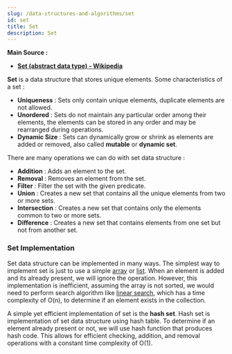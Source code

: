 ```yaml
---
slug: /data-structures-and-algorithms/set
id: set
title: Set
description: Set
---
```


**Main Source :**

- **[Set (abstract data type) - Wikipedia](<https://en.wikipedia.org/wiki/Set_(abstract_data_type)>)**

**Set** is a data structure that stores unique elements. Some characteristics of a set :

- **Uniqueness** : Sets only contain unique elements, duplicate elements are not allowed.
- **Unordered** : Sets do not maintain any particular order among their elements, the elements can be stored in any order and may be rearranged during operations.
- **Dynamic Size** : Sets can dynamically grow or shrink as elements are added or removed, also called **mutable** or **dynamic set**.

There are many operations we can do with set data structure :

- **Addition** : Adds an element to the set.
- **Removal** : Removes an element from the set.
- **Filter** : Filter the set with the given predicate.
- **Union** : Creates a new set that contains all the unique elements from two or more sets.
- **Intersection** : Creates a new set that contains only the elements common to two or more sets.
- **Difference** : Creates a new set that contains elements from one set but not from another set.

### Set Implementation

Set data structure can be implemented in many ways. The simplest way to implement set is just to use a simple [array](/data-structures-and-algorithms/array) or [list](/data-structures-and-algorithms/linked-list). When an element is added and its already present, we will ignore the operation. However, this implementation is inefficient, assuming the array is not sorted, we would need to perform search algorithm like [linear search](/data-structures-and-algorithms/search#linear-search), which has a time complexity of O(n), to determine if an element exists in the collection.

A simple yet efficient implementation of set is the **hash set**. Hash set is implementation of set data structure using hash table. To determine if an element already present or not, we will use hash function that produces hash code. This allows for efficient checking, addition, and removal operations with a constant time complexity of O(1).
